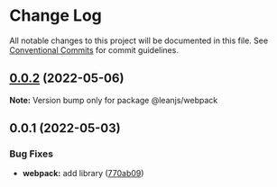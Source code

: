 # Change Log

All notable changes to this project will be documented in this file.
See [Conventional Commits](https://conventionalcommits.org) for commit guidelines.

## [0.0.2](https://github.com/leanjs/leanjs/compare/@leanjs/webpack@0.0.1...@leanjs/webpack@0.0.2) (2022-05-06)

**Note:** Version bump only for package @leanjs/webpack





## 0.0.1 (2022-05-03)


### Bug Fixes

* **webpack:** add library ([770ab09](https://github.com/leanjs/leanjs/commit/770ab096848656276cabb730fab7d5efee7ccc1c))
